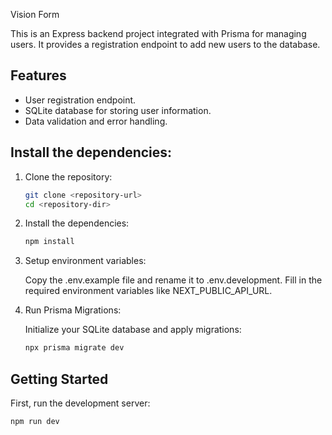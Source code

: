 Vision Form

This is an Express backend project integrated with Prisma for managing users. It provides a registration endpoint to add new users to the database.

## Features

- User registration endpoint.
- SQLite database for storing user information.
- Data validation and error handling.


## Install the dependencies:
1. Clone the repository:
    ```bash
    git clone <repository-url>
    cd <repository-dir>
    ```
2. Install the dependencies:
    ```bash
    npm install
    ```
3. Setup environment variables:

    Copy the .env.example file and rename it to .env.development. Fill in the required environment variables like NEXT_PUBLIC_API_URL.

4. Run Prisma Migrations:

    Initialize your SQLite database and apply migrations:
    ```bash
    npx prisma migrate dev
    ```


## Getting Started

First, run the development server:

```bash
npm run dev
```
